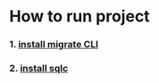# How to run project

### 1. [install migrate CLI](https://github.com/golang-migrate/migrate/tree/master/cmd/migrate)

### 2. [install sqlc](https://github.com/kyleconroy/sqlc)
